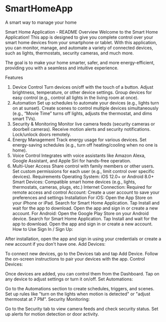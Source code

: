 # SmartHomeApp
A smart way to manage your home

Smart Home Application - README
Overview
Welcome to the Smart Home Application! This app is designed to give you complete control over your smart home devices from your smartphone or tablet. With this application, you can monitor, manage, and automate a variety of connected devices, such as lights, thermostats, security cameras, and much more.

The goal is to make your home smarter, safer, and more energy-efficient, providing you with a seamless and intuitive experience.

Features
1. Device Control
Turn devices on/off with the touch of a button.
Adjust brightness, temperature, or other device settings.
Group devices for easy control (e.g., control all lights in the living room at once).
2. Automation
Set up schedules to automate your devices (e.g., lights turn on at sunset).
Create scenes to control multiple devices simultaneously (e.g., “Movie Time” turns off lights, adjusts the thermostat, and dims smart TVs).
3. Security & Monitoring
Monitor live camera feeds (security cameras or doorbell cameras).
Receive motion alerts and security notifications.
Lock/unlock doors remotely.
4. Energy Management
Track energy usage for various devices.
Set energy-saving schedules (e.g., turn off heating/cooling when no one is home).
5. Voice Control
Integrates with voice assistants like Amazon Alexa, Google Assistant, and Apple Siri for hands-free operation.
6. Multi-User Access
Share control with family members or other users.
Set custom permissions for each user (e.g., limit control over specific devices).
Requirements
Operating System: iOS 12.0+ or Android 8.0+
Smart Devices: Compatible smart home devices (e.g., lights, thermostats, cameras, plugs, etc.)
Internet Connection: Required for remote access and control
Account: Create a user account to save your preferences and settings
Installation
For iOS:
Open the App Store on your iPhone or iPad.
Search for Smart Home Application.
Tap Install and wait for the app to download.
Open the app and sign in or create a new account.
For Android:
Open the Google Play Store on your Android device.
Search for Smart Home Application.
Tap Install and wait for the app to download.
Open the app and sign in or create a new account.
How to Use
Sign In / Sign Up:

After installation, open the app and sign in using your credentials or create a new account if you don't have one.
Add Devices:

To connect new devices, go to the Devices tab and tap Add Device.
Follow the on-screen instructions to pair your devices with the app.
Control Devices:

Once devices are added, you can control them from the Dashboard.
Tap on any device to adjust settings or turn it on/off.
Set Automations:

Go to the Automations section to create schedules, triggers, and scenes.
Set up rules like "turn on the lights when motion is detected" or "adjust thermostat at 7 PM".
Security Monitoring:

Go to the Security tab to view camera feeds and check security status.
Set up alerts for motion detection or door activity.

